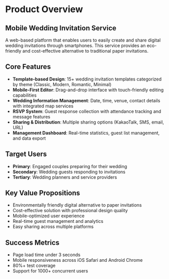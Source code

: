 # Product Overview

## Mobile Wedding Invitation Service

A web-based platform that enables users to easily create and share digital wedding invitations through smartphones. This service provides an eco-friendly and cost-effective alternative to traditional paper invitations.

## Core Features

- **Template-based Design**: 15+ wedding invitation templates categorized by theme (Classic, Modern, Romantic, Minimal)
- **Mobile-First Editor**: Drag-and-drop interface with touch-friendly editing capabilities
- **Wedding Information Management**: Date, time, venue, contact details with integrated map services
- **RSVP System**: Guest response collection with attendance tracking and message features
- **Sharing & Distribution**: Multiple sharing options (KakaoTalk, SMS, email, URL)
- **Management Dashboard**: Real-time statistics, guest list management, and data export

## Target Users

- **Primary**: Engaged couples preparing for their wedding
- **Secondary**: Wedding guests responding to invitations
- **Tertiary**: Wedding planners and service providers

## Key Value Propositions

- Environmentally friendly digital alternative to paper invitations
- Cost-effective solution with professional design quality
- Mobile-optimized user experience
- Real-time guest management and analytics
- Easy sharing across multiple platforms

## Success Metrics

- Page load time under 3 seconds
- Mobile responsiveness across iOS Safari and Android Chrome
- 80%+ test coverage
- Support for 1000+ concurrent users
